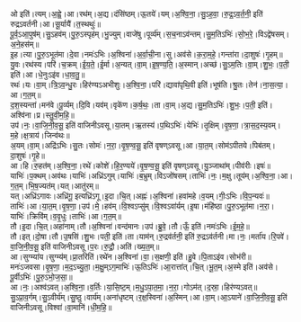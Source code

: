 

  
ओ इति॑।त्यम्।अ॒ह्वे॒।आ।रथ॑म्।अ॒द्य।दंसि॑ष्ठम्।ऊ॒तये॑।यम्।अ॒श्वि॒ना॒।सु॒ऽह॒वा॒।रु॒द्र॒ऽव॒र्त॒नी॒ इति॑ रुद्रऽवर्तनी।आ।सू॒र्यायै॑।त॒स्थथुः॑॥  
पू॒र्व॒ऽआ॒पुष॑म्।सु॒ऽहव॑म्।पु॒रु॒ऽस्पृह॑म्।भु॒ज्युम्।वाजे॑षु।पूर्व्य॑म्।स॒च॒नाऽव॑न्तम्।सु॒म॒तिऽभिः॑।सो॒भ॒रे॒।विऽद्वे॑षसम्।अ॒ने॒हस॑म्॥  
इ॒ह।त्या।पु॒रु॒ऽभूत॑मा।दे॒वा।नमः॑ऽभिः।अ॒श्विना॑।अ॒र्वा॒ची॒ना।सु।अव॑से।क॒रा॒म॒हे॒।गन्ता॑रा।दा॒शुषः॑।गृ॒हम्॥  
यु॒वः।रथ॑स्य।परि॑।च॒क्रम्।ई॒य॒ते॒।ई॒र्मा।अ॒न्यत्।वा॒म्।इ॒ष॒ण्य॒ति॒।अ॒स्मान्।अच्छ॑।सु॒ऽम॒तिः।वा॒म्।शु॒भः॒।प॒ती॒ इति॑।आ।धे॒नुःऽइ॑व।धा॒व॒तु॒॥  
रथः॑।यः।वा॒म्।त्रि॒ऽव॒न्धु॒रः।हिर॑ण्यऽअभीशुः।अ॒श्वि॒ना॒।परि॑।द्यावा॑पृथि॒वी इति॑।भूष॑ति।श्रु॒तः।तेन॑।ना॒स॒त्या॒।आ।ग॒त॒म्॥  
द॒श॒स्यन्ता॑।मन॑वे।पू॒र्व्यम्।दि॒वि।यव॑म्।वृके॑ण।क॒र्ष॒थः॒।ता।वा॒म्।अ॒द्य।सु॒म॒तिऽभिः॑।शु॒भः॒।प॒ती॒ इति॑।अश्वि॑ना।प्र।स्तु॒वी॒म॒हि॒॥  
उप॑।नः॒।वा॒जि॒नी॒व॒सू॒ इति॑ वाजिनीऽवसू।या॒तम्।ऋ॒तस्य॑।प॒थिऽभिः॑।येभिः॑।तृ॒क्षिम्।वृ॒ष॒णा॒।त्रा॒स॒द॒स्य॒वम्।म॒हे।क्ष॒त्राय॑।जिन्व॑थः॥  
अ॒यम्।वा॒म्।अद्रि॑ऽभिः।सु॒तः।सोमः॑।न॒रा॒।वृ॒ष॒ण्व॒सू॒ इति॑ वृषण्ऽवसू।आ।या॒त॒म्।सोम॑ऽपीतये।पिब॑तम्।दा॒शुषः॑।गृ॒हे॥  
आ।हि।रु॒हत॑म्।अ॒श्वि॒ना॒।रथे॑।कोशे॑।हि॒र॒ण्यये॑।वृ॒ष॒ण्व॒सू॒ इति॑ वृषण्ऽवसू।यु॒ञ्जाथा॑म्।पीव॑रीः।इषः॑॥  
याभिः॑।प॒क्थम्।अव॑थः।याभिः॑।अध्रि॑ऽगुम्।याभिः॑।ब॒भ्रुम्।विऽजो॑षसम्।ताभिः॑।नः॒।म॒क्षु।तूय॑म्।अ॒श्वि॒ना॒।आ।ग॒त॒म्।भि॒ष॒ज्यत॑म्।यत्।आतु॑रम्॥  
यत्।अध्रि॑ऽगावः।अध्रि॑गू॒ इत्यध्रि॑ऽगू।इ॒दा।चि॒त्।अह्नः॑।अ॒श्विना॑।हवा॑महे।व॒यम्।गीः॒ऽभिः।वि॒प॒न्यवः॑॥  
ताभिः॑।आ।या॒त॒म्।वृ॒ष॒णा॒।उप॑।मे॒।हव॑म्।वि॒श्वऽप्सु॑म्।वि॒श्वऽवा॑र्यम्।इ॒षा।मंहि॑ष्ठा।पु॒रु॒ऽभूत॑मा।न॒रा॒।याभिः॑।क्रिवि॑म्।व॒वृ॒धुः।ताभिः॑।आ।ग॒त॒म्॥  
तौ।इ॒दा।चि॒त्।अहा॑नाम्।तौ।अ॒श्विना॑।वन्द॑मानः।उप॑।ब्रु॒वे॒।तौ।ऊँ॒ इति॑।नमः॑ऽभिः।ई॒म॒हे॒॥  
तौ।इत्।दो॒षा।तौ।उ॒षसि॑।शु॒भः।पती॒ इति॑।ता।याम॑न्।रु॒द्रव॑र्तनी॒ इति॑ रु॒द्रऽव॑र्तनी।मा।नः॒।मर्ता॑य।रि॒पवे॑।वा॒जि॒नी॒व॒सू॒ इति॑ वाजिनीऽवसू।प॒रः।रु॒द्रौ॒।अति॑।ख्य॒त॒म्॥  
आ।सुग्म्या॑य।सुग्म्य॑म्।प्रा॒तरिति॑।रथे॑न।अ॒श्विना॑।वा॒।स॒क्षणी॒ इति॑।हु॒वे।पि॒ताऽइ॑व।सोभ॑री॥  
मनः॑ऽजवसा।वृ॒ष॒णा॒।म॒द॒ऽच्यु॒ता॒।म॒क्षु॒म्ऽग॒माभिः॑।ऊ॒तिऽभिः॑।आ॒रात्ता॑त्।चि॒त्।भू॒त॒म्।अ॒स्मे इति॑।अव॑से।पू॒र्वीऽभिः॑।पु॒रु॒ऽभो॒ज॒सा॒॥  
आ।नः॒।अश्व॑ऽवत्।अ॒श्वि॒ना॒।व॒र्तिः।या॒सि॒ष्ट॒म्।म॒धु॒ऽपा॒त॒मा॒।न॒रा॒।गोऽम॑त्।द॒स्रा॒।हिर॑ण्यऽवत्॥  
सु॒ऽप्रा॒व॒र्गम्।सु॒ऽवीर्य॑म्।सु॒ष्ठु।वार्य॑म्।अना॑धृष्टम्।र॒क्ष॒स्विना॑।अ॒स्मिन्।आ।वा॒म्।आ॒ऽयाने॑।वा॒जि॒नी॒व॒सू॒ इति॑ वाजिनीऽवसू।विश्वा॑।वा॒मानि॑।धी॒म॒हि॒॥  
